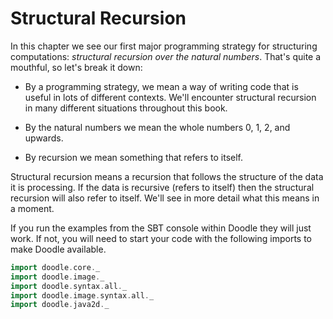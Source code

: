 # Structural Recursion

In this chapter we see our first major programming strategy for structuring computations: *structural recursion over the natural numbers*. That's quite a mouthful, so let's break it down:

- By a programming strategy, we mean a way of writing code that is useful in lots of different contexts. We'll encounter structural recursion in many different situations throughout this book. 

- By the natural numbers we mean the whole numbers 0, 1, 2, and upwards. 

- By recursion we mean something that refers to itself. 

Structural recursion means a recursion that follows the structure of the data it is processing. If the data is recursive (refers to itself) then the structural recursion will also refer to itself. We'll see in more detail what this means in a moment.

<div class="callout callout-info">
If you run the examples from the SBT console within Doodle they will just work. If not, you will need to start your code with the following imports to make Doodle available.

```scala mdoc:silent
import doodle.core._
import doodle.image._
import doodle.syntax.all._
import doodle.image.syntax.all._
import doodle.java2d._
```
</div>

